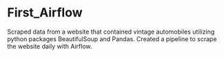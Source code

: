 # First_Airflow
Scraped data from a website that contained vintage automobiles utilizing python packages BeautifulSoup and Pandas.  Created a pipeline to scrape the website daily with Airflow.

